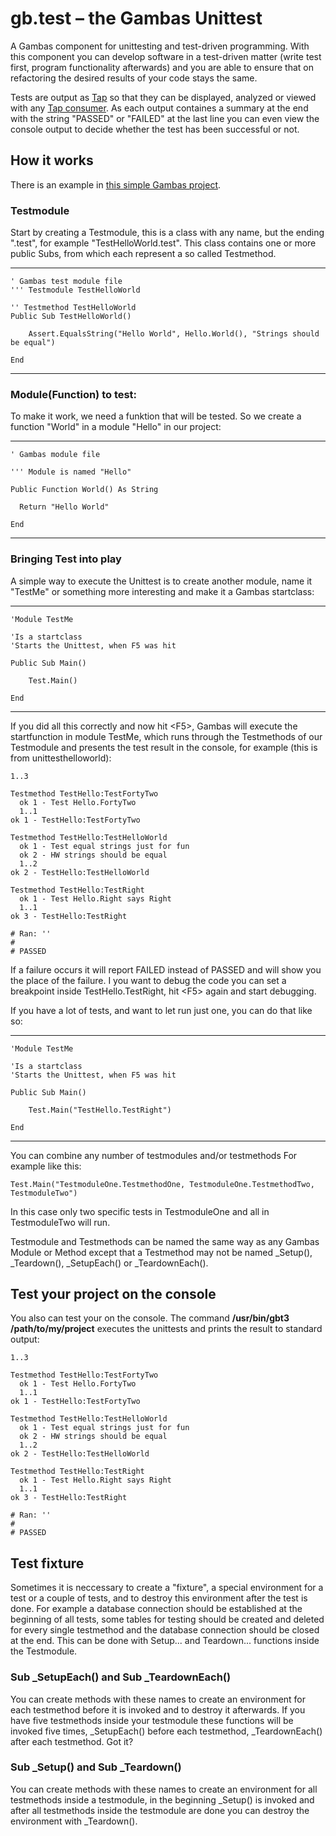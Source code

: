 # gb.test – the Gambas Unittest

A Gambas component for unittesting and test-driven programming. With this component you can develop software in a test-driven matter (write test first, program functionality afterwards) and you are able to ensure that on refactoring the desired results of your code stays the same.

Tests are output as [Tap](https://testanything.org/) so that they can be displayed, analyzed or viewed with any [Tap consumer](https://testanything.org/consumers.html). As each output containes a summary at the end  with the string "PASSED" or "FAILED" at the last line you can even view the console output to decide whether the test has been successful or not.

## How it works

There is an example in [this simple Gambas project](unittesthelloworld-0.0.8.tar.gz).

### Testmodule

Start by creating a Testmodule, this is a class with any name, but the ending ".test", for example "TestHelloWorld.test". This class contains one or more public Subs, from which each represent a so called Testmethod.

----
    ' Gambas test module file
    ''' Testmodule TestHelloWorld

    '' Testmethod TestHelloWorld
    Public Sub TestHelloWorld()

        Assert.EqualsString("Hello World", Hello.World(), "Strings should be equal")

    End
----

### Module(Function) to test:

To make it work, we need a funktion that will be tested. So we create a function "World" in a module "Hello" in our project:

----

    ' Gambas module file

    ''' Module is named "Hello"

    Public Function World() As String

      Return "Hello World"

    End

----

###  Bringing Test into play

A simple way to execute the Unittest is to create another module, name it "TestMe" or something more interesting and make it a Gambas startclass:

----

    'Module TestMe

    'Is a startclass
    'Starts the Unittest, when F5 was hit

    Public Sub Main()

        Test.Main()

    End

----

If you did all this correctly and now hit &lt;F5&gt;, Gambas will execute the startfunction in module TestMe, which runs through the Testmethods of our Testmodule and presents the test result in the console, for example (this is from unittesthelloworld):

    1..3
    
    Testmethod TestHello:TestFortyTwo
      ok 1 - Test Hello.FortyTwo
      1..1
    ok 1 - TestHello:TestFortyTwo
    
    Testmethod TestHello:TestHelloWorld
      ok 1 - Test equal strings just for fun
      ok 2 - HW strings should be equal
      1..2
    ok 2 - TestHello:TestHelloWorld
    
    Testmethod TestHello:TestRight
      ok 1 - Test Hello.Right says Right
      1..1
    ok 3 - TestHello:TestRight
    
    # Ran: '' 
    #
    # PASSED
    
If a failure occurs it will report FAILED instead of PASSED and will show you the place of the failure. I you want to debug the code you can set a breakpoint inside TestHello.TestRight, hit &lt;F5&gt; again and start debugging.

If you have a lot of tests, and want to let run just one, you can do that like so:

----

    'Module TestMe

    'Is a startclass
    'Starts the Unittest, when F5 was hit

    Public Sub Main()

        Test.Main("TestHello.TestRight")

    End

----

You can combine any number of testmodules and/or testmethods For example like this:

    Test.Main("TestmoduleOne.TestmethodOne, TestmoduleOne.TestmethodTwo, TestmoduleTwo")

In this case only two specific tests in TestmoduleOne and all in TestmoduleTwo will run.

Testmodule and Testmethods can be named the same way as any Gambas Module or Method except that a Testmethod may not be named _Setup(), _Teardown(), _SetupEach() or _TeardownEach().

## Test your project on the console

You also can test your on the console. The command **/usr/bin/gbt3 /path/to/my/project** executes the unittests and prints the result to standard output:

    1..3

    Testmethod TestHello:TestFortyTwo
      ok 1 - Test Hello.FortyTwo
      1..1
    ok 1 - TestHello:TestFortyTwo

    Testmethod TestHello:TestHelloWorld
      ok 1 - Test equal strings just for fun
      ok 2 - HW strings should be equal
      1..2
    ok 2 - TestHello:TestHelloWorld

    Testmethod TestHello:TestRight
      ok 1 - Test Hello.Right says Right
      1..1
    ok 3 - TestHello:TestRight

    # Ran: '' 
    #
    # PASSED

## Test fixture

Sometimes it is neccessary to create a "fixture", a special environment for a test or a couple of tests, and to destroy this environment after the test is done. For example a database connection should be established at the beginning of all tests, some tables for testing should be created and deleted for every single testmethod and the database connection should be closed at the end. This can be done with Setup... and Teardown... functions inside the Testmodule.

### Sub _SetupEach() and Sub _TeardownEach()

You can create methods with these names to create an environment for each testmethod before it is invoked and to destroy it afterwards. If you have five testmethods inside your testmodule these functions will be invoked five times, _SetupEach() before each testmethod, _TeardownEach() after each testmethod. Got it?

### Sub _Setup() and Sub _Teardown()

You can create methods with these names to create an environment for all testmethods inside a testmodule, in the beginning _Setup() is invoked and after all testmethods inside the testmodule are done you can destroy the environment with _Teardown().